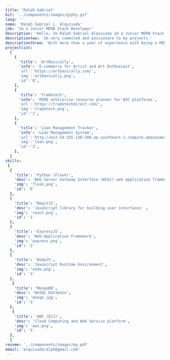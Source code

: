 ```yaml
---
title: 'Ralph Gabriel'
bit: '../components/images/giphy.gif'
lang: ''
name: 'Ralph Gabriel L. Alquisada'
job: 'Im a Junior MERN Stack Developer'
description: 'Hello, Im Ralph Gabriel Alquisada Im a Junior MERN Stack Developer based in Iloilo City, Philippines.'
descriptiontwo: 'Im very commited and passionate to my projects.'
descriptionthree: 'With more than a year of experience with being a MERN Stack Developer, I have achieved the skills to build great and responsive websites.'
projectlist:
  [
    {
      'title': 'ArtBasically',
      'info': 'E-commerce for Artist and Art Enthusiast',
      'url':'https://artbasically.com/',
      'img':'artbasically.png',
      'id':'0',
    },
    {
      'title': 'Tradetech',
      'info': 'MSME enterprise resource planner for B2C platforms',
      'url':'https://tradetechdirect.com/',
      'img':'tradetech.png',
      'id':'1',
    },
    {
      'title': 'Loan Management Tracker',
      'info': 'Loan Management System',
      'url':'http://ec2-54-255-130-208.ap-southeast-1.compute.amazonaws.com/',
      'img':'loan.png',
      'id':'2',
    },
  ]
skills:
 [
  {
    'title': 'Python (Flask)', 
    'desc': 'Web Server Gateway Interface (WSGI) web application framework',
    'img': 'flask.png',
    'id': '0'
  },
  {
    'title': 'ReactJS',
    'desc': 'JavaScript library for building user interfaces' ,
    'img': 'react.png',
    'id': '1'
  },
  {
    'title': 'ExpressJS', 
    'desc': 'Web-Application Framework',
    'img': 'express.png',
    'id': '2'
  },
  {
    'title': 'NodeJS',
    'desc': 'Javascript Runtime Environment',
    'img': 'node.png',
    'id': '3'
  },
   {
    'title': 'MongoDB',
    'desc': 'NoSQL Database',
    'img': 'mongo.jpg',
    'id': '3'
  },
   {
    'title': 'AWS (EC2)',
    'desc': 'Cloud Computing and Web Service platform',
    'img': 'aws.png',
    'id': '3'
  },
  ]
resume: '../components/images/my.pdf'
email: 'alquisadaralph@gmail.com'
---
```

